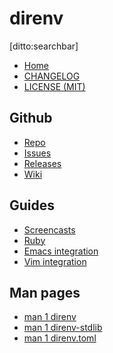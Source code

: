 # direnv

[ditto:searchbar]
- [Home]()
- [CHANGELOG](#/CHANGELOG)
- [LICENSE (MIT)](#/LICENSE)

## Github

- [Repo](https://github.com/direnv/direnv)
- [Issues](https://github.com/direnv/direnv/issues)
- [Releases](https://github.com/direnv/direnv/releases)
- [Wiki](https://github.com/direnv/direnv/wiki)

## Guides

- [Screencasts](#/docs/screencasts)
- [Ruby](#/docs/ruby)
- [Emacs integration](https://github.com/wbolster/emacs-direnv)
- [Vim integration](https://github.com/direnv/direnv.vim)

## Man pages
- [man 1 direnv](#man/direnv.1)
- [man 1 direnv-stdlib](#man/direnv-stdlib.1)
- [man 1 direnv.toml](#man/direnv.toml.1)
